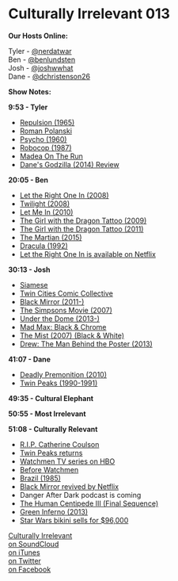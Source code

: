 # Culturally Irrelevant 013

**Our Hosts Online:**

Tyler - [@nerdatwar]  
Ben - [@benlundsten]  
Josh - [@joshwwhat]  
Dane - [@dchristenson26]  

**Show Notes:**  

**9:53 - Tyler**  

 - [Repulsion (1965)](http://www.imdb.com/title/tt0059646/)   
 - [Roman Polanski](http://www.imdb.com/name/nm0000591/)   
 - [Psycho (1960)](http://www.imdb.com/title/tt0054215/)   
 - [Robocop (1987)](http://www.imdb.com/title/tt0093870/)   
 - [Madea On The Run](http://www.tylerperry.com/stage-plays/madea-run/)   
 - [Dane's Godzilla (2014) Review](http://thirstycatcollection.blogspot.com/2014/05/review-godzilla.html)   

**20:05 - Ben**   

 - [Let the Right One In (2008)](http://www.imdb.com/title/tt1139797/)   
 - [Twilight (2008)](http://www.imdb.com/title/tt1099212/)   
 - [Let Me In (2010)](http://www.imdb.com/title/tt1228987/)   
 - [The Girl with the Dragon Tattoo (2009)](http://www.imdb.com/title/tt1132620/)   
 - [The Girl with the Dragon Tattoo (2011)](http://www.imdb.com/title/tt1568346/)   
 - [The Martian (2015)](http://www.imdb.com/title/tt3659388/)   
 - [Dracula (1992)](http://www.imdb.com/title/tt0103874/)   
 - [Let the Right One In is available on Netflix](http://www.netflix.com/title/70099621)   

**30:13 - Josh**   

 - [Siamese](http://www.siamesebook.com/SiameseBook.com/News.html)   
 - [Twin Cities Comic Collective](http://tc3mn.com/)   
 - [Black Mirror (2011-)](http://www.imdb.com/title/tt2085059/)   
 - [The Simpsons Movie (2007)](http://www.imdb.com/title/tt0462538/)   
 - [Under the Dome (2013-)](http://www.imdb.com/title/tt1553656/)   
 - [Mad Max: Black & Chrome](http://bgr.com/2015/09/23/mad-max-black-chrome-black-and-white/)   
 - [The Mist (2007) (Black & White)](http://www.cinemablend.com/dvdnews/Darabont-Explains-Black-And-White-Cut-Of-The-Mist-9579.html)   
 - [Drew: The Man Behind the Poster (2013)](http://www.imdb.com/title/tt1486843/)   

**41:07 - Dane**   

 - [Deadly Premonition (2010)](http://store.steampowered.com/app/247660/)   
 - [Twin Peaks (1990-1991)](http://www.imdb.com/title/tt0098936/)   

**49:35 - Cultural Elephant**   

**50:55 - Most Irrelevant**   

**51:08 - Culturally Relevant**   

 - [R.I.P. Catherine Coulson](http://variety.com/2015/tv/news/catherine-coulson-log-lady-twin-peaks-dies-dead-1201604367/)   
 - [Twin Peaks returns](http://www.cnn.com/2014/10/06/showbiz/tv/twin-peaks-returns-showtime/)   
 - [Watchmen TV series on HBO](http://www.theverge.com/2015/10/1/9437271/watchmen-tv-seres-hbo-zack-snyder)   
 - [Before Watchmen](https://en.wikipedia.org/wiki/Before_Watchmen)   
 - [Brazil (1985)](http://www.imdb.com/title/tt0088846/)   
 - [Black Mirror revived by Netflix](http://www.ew.com/article/2015/09/25/black-mirror-netflix)   
 - Danger After Dark podcast is coming   
 - [The Human Centipede III (Final Sequence)](http://www.imdb.com/title/tt1883367/)   
 - [Green Inferno (2013)](http://www.imdb.com/title/tt2403021/)   
 - [Star Wars bikini sells for $96,000](http://www.ew.com/article/2015/10/03/star-wars-slave-leia-bikini-auction)   

[Culturally Irrelevant](http://www.culturallyirrelevant.com/)  
[on SoundCloud](https://soundcloud.com/culturally-irrelevant)  
[on iTunes](https://itun.es/i6Lj4FQ)  
[on Twitter](https://twitter.com/cirrelevantpod)  
[on Facebook](https://www.facebook.com/culturallyirrelevant)  

[@nerdatwar]: http://twitter.com/nerdatwar  
[@benlundsten]: http://twitter.com/benlundsten  
[@joshwwhat]: http://twitter.com/joshwwhat  
[@dchristenson26]: https://twitter.com/dchristenson26  

